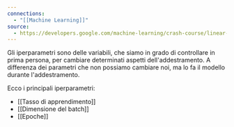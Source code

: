```yaml
---
connections:
  - "[[Machine Learning]]"
source:
  - https://developers.google.com/machine-learning/crash-course/linear-regression/hyperparameters?hl=it
---
```

Gli iperparametri sono delle variabili, che siamo in grado di controllare in prima persona, per cambiare determinati aspetti dell'addestramento.
A differenza dei parametri che non possiamo cambiare noi, ma lo fa il modello durante l'addestramento.

Ecco i principali iperparametri:
- [[Tasso di apprendimento]]
- [[Dimensione del batch]]
- [[Epoche]]